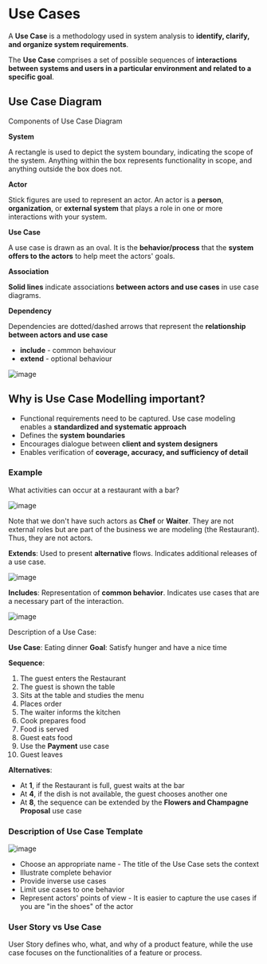 # Use Cases

A **Use Case** is a methodology used in system analysis to **identify, clarify, and organize system requirements**. 

The **Use Case** comprises a set of possible sequences of **interactions between systems and users in a particular environment and related to a specific goal**.

## Use Case Diagram

Components of Use Case Diagram

**System**

A rectangle is used to depict the system boundary, indicating the scope of the system. Anything within the box represents functionality in scope, and anything outside the box does not.

**Actor**

Stick figures are used to represent an actor. An actor is a **person**, **organization**, or **external system** that plays a role in one or more interactions with your system.

**Use Case**

A use case is drawn as an oval. It is the **behavior/process** that the **system offers to the actors** to help meet the actors' goals.

**Association**

**Solid lines** indicate associations **between actors and use cases** in use case diagrams.

**Dependency**

Dependencies are dotted/dashed arrows that represent the **relationship between actors and use case**
- **include** - common behaviour
- **extend** - optional behaviour

![image](https://github.com/pirocorp/IT-Business-Analysis/assets/34960418/4aa3d2c6-a4a6-4884-8855-2adb89541b89)


## Why is Use Case Modelling important?

- Functional requirements need to be captured. Use case modeling enables a **standardized and systematic approach**
- Defines the **system boundaries**
- Encourages dialogue between **client and system designers**
- Enables verification of **coverage, accuracy, and sufficiency of detail**


### Example

What activities can occur at a restaurant with a bar?

![image](https://github.com/pirocorp/IT-Business-Analysis/assets/34960418/599bd9bb-2b22-48bc-bd23-630f65057d88)

Note that we don't have such actors as **Chef** or **Waiter**. They are not external roles but are part of the business we are modeling (the Restaurant). Thus, they are not actors.

**Extends**: Used to present **alternative** flows. Indicates additional releases of a use case.

![image](https://github.com/pirocorp/IT-Business-Analysis/assets/34960418/09bf697e-99fb-44b7-ac8b-86ba034b1f5f)

**Includes**: Representation of **common behavior**. Indicates use cases that are a necessary part of the interaction.

![image](https://github.com/pirocorp/IT-Business-Analysis/assets/34960418/6a6258c3-bab7-457e-8865-f5782e22160e)

Description of a Use Case:

**Use Case**: Eating dinner
**Goal**: Satisfy hunger and have a nice time

**Sequence**:
1. The guest enters the Restaurant
2. The guest is shown the table
3. Sits at the table and studies the menu
4. Places order
5. The waiter informs the kitchen
6. Cook prepares food
7. Food is served
8. Guest eats food
9. Use the **Payment** use case
10. Guest leaves

**Alternatives**:
- At **1**, if the Restaurant is full, guest waits at the bar
- At **4**, if the dish is not available, the guest chooses another one
- At **8**, the sequence can be extended by the **Flowers and Champagne Proposal** use case

### Description of Use Case Template

![image](https://github.com/pirocorp/IT-Business-Analysis/assets/34960418/c356afc8-b0cd-4eec-a0eb-8fadfe52c15c)

- Choose an appropriate name - The title of the Use Case sets the context
- Illustrate complete behavior
- Provide inverse use cases
- Limit use cases to one behavior
- Represent actors' points of view - It is easier to capture the use cases if you are "in the shoes" of the actor

### User Story vs Use Case

User Story defines who, what, and why of a product feature, while the use case focuses on the functionalities of
a feature or process.



